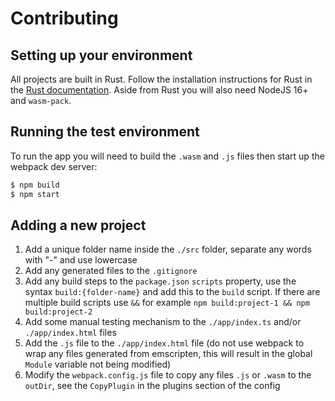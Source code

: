 # Contributing

## Setting up your environment

All projects are built in Rust. Follow the installation instructions for Rust in the [Rust documentation](https://doc.rust-lang.org/stable/book/ch01-01-installation.html). Aside from Rust you will also need NodeJS 16+ and `wasm-pack`.

## Running the test environment

To run the app you will need to build the `.wasm` and `.js` files then start up the webpack dev server:

```bash
$ npm build
$ npm start
```

## Adding a new project

1. Add a unique folder name inside the `./src` folder, separate any words with "-" and use lowercase
2. Add any generated files to the `.gitignore`
3. Add any build steps to the `package.json` `scripts` property, use the syntax `build:{folder-name}` and add this to the `build` script. If there are multiple build scripts use `&&` for example `npm build:project-1 && npm build:project-2`
4. Add some manual testing mechanism to the `./app/index.ts` and/or `./app/index.html` files
5. Add the `.js` file to the `./app/index.html` file (do not use webpack to wrap any files generated from emscripten, this will result in the global `Module` variable not being modified)
6. Modify the `webpack.config.js` file to copy any files `.js` or `.wasm` to the `outDir`, see the `CopyPlugin` in the plugins section of the config

